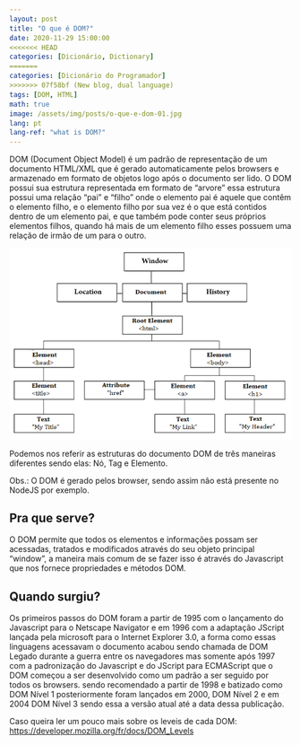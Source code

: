 ```yaml
---
layout: post
title: "O que é DOM?"
date: 2020-11-29 15:00:00
<<<<<<< HEAD
categories: [Dicionário, Dictionary]
=======
categories: [Dicionário do Programador]
>>>>>>> 07f58bf (New blog, dual language)
tags: [DOM, HTML]
math: true
image: /assets/img/posts/o-que-e-dom-01.jpg
lang: pt
lang-ref: "what is DOM?"
---
```


DOM (Document Object Model) é um padrão de representação de um documento HTML/XML que é gerado automaticamente pelos browsers e armazenado em formato de objetos logo após o documento ser lido. <!--more-->O DOM possui sua estrutura representada em formato de “arvore” essa estrutura possui uma relação “pai” e “filho” onde o elemento pai é aquele que contêm o elemento filho, e o elemento filho por sua vez é o que está contidos dentro de um elemento pai, e que também pode conter seus próprios elementos filhos, quando há mais de um elemento filho esses possuem uma relação de irmão de um para o outro.

![DOM](/assets/img/posts/o-que-e-dom-document-object-model-02.jpg)

Podemos nos referir as estruturas do documento DOM de três maneiras diferentes sendo elas: Nó, Tag e Elemento.

Obs.: O DOM é gerado pelos browser, sendo assim não está presente no NodeJS por exemplo.

## Pra que serve?

O DOM permite que todos os elementos e informações possam ser acessadas, tratados e modificados através do seu objeto principal “window”, a maneira mais comum de se fazer isso é através do Javascript que nos fornece propriedades e métodos DOM.

## Quando surgiu?

Os primeiros passos do DOM foram a partir de 1995 com o lançamento do Javascript para o Netscape Navigator e em 1996 com a adaptação JScript lançada pela microsoft para o Internet Explorer 3.0, a forma como essas linguagens acessavam o documento acabou sendo chamada de DOM Legado durante a guerra entre os navegadores mas somente após 1997 com a padronização do Javascript e do JScript para ECMAScript que o DOM começou a ser desenvolvido como um padrão a ser seguido por todos os browsers. sendo recomendado a partir de 1998 e batizado como DOM Nível 1 posteriormente foram lançados em 2000, DOM Nível 2 e em 2004 DOM Nível 3 sendo essa a versão atual até a data dessa publicação.

Caso queira ler um pouco mais sobre os leveis de cada DOM: https://developer.mozilla.org/fr/docs/DOM_Levels
